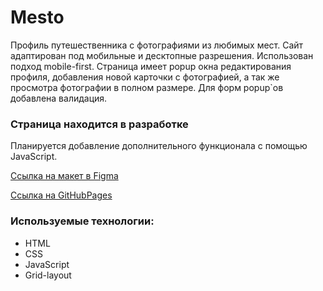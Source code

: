 # Mesto

Профиль путешественника с фотографиями из любимых мест. Сайт адаптирован под мобильные и десктопные разрешения. Использован подход mobile-first. Страница имеет popup окна редактирования профиля, добавления новой карточки с фотографией, а так же просмотра фотографии в полном размере. Для форм popup`ов добавлена валидация.

### Страница находится в разработке

Планируется добавление дополнительного функционала с помощью JavaScript.

[Ссылка на макет в Figma](https://www.figma.com/file/Bn4RbhQwBdQr5SyIvVQDhJ/JavaScript.-Sprint-4-Copy?node-id=0%3A1)

[Ссылка на GitHubPages](https://mslp.github.io/mesto/)

### Используемые технологии:

* HTML
* CSS
* JavaScript
* Grid-layout
